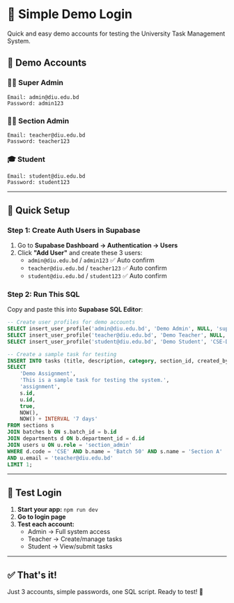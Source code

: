 # 🔐 Simple Demo Login

Quick and easy demo accounts for testing the University Task Management System.

## 🚀 Demo Accounts

### 👨‍💼 Super Admin
```
Email: admin@diu.edu.bd
Password: admin123
```

### 👨‍🏫 Section Admin  
```
Email: teacher@diu.edu.bd
Password: teacher123
```

### 🎓 Student
```
Email: student@diu.edu.bd
Password: student123
```

---

## 📝 Quick Setup

### Step 1: Create Auth Users in Supabase
1. Go to **Supabase Dashboard → Authentication → Users**
2. Click **"Add User"** and create these 3 users:
   - `admin@diu.edu.bd` / `admin123` ✅ Auto confirm
   - `teacher@diu.edu.bd` / `teacher123` ✅ Auto confirm  
   - `student@diu.edu.bd` / `student123` ✅ Auto confirm

### Step 2: Run This SQL
Copy and paste this into **Supabase SQL Editor**:

```sql
-- Create user profiles for demo accounts
SELECT insert_user_profile('admin@diu.edu.bd', 'Demo Admin', NULL, 'super_admin', NULL, NULL, NULL);
SELECT insert_user_profile('teacher@diu.edu.bd', 'Demo Teacher', NULL, 'section_admin', 'CSE', 'Batch 50', 'Section A');
SELECT insert_user_profile('student@diu.edu.bd', 'Demo Student', 'CSE-DEMO', 'user', 'CSE', 'Batch 50', 'Section A');

-- Create a sample task for testing
INSERT INTO tasks (title, description, category, section_id, created_by, is_published, published_at, due_date)
SELECT 
    'Demo Assignment', 
    'This is a sample task for testing the system.',
    'assignment',
    s.id,
    u.id,
    true,
    NOW(),
    NOW() + INTERVAL '7 days'
FROM sections s
JOIN batches b ON s.batch_id = b.id
JOIN departments d ON b.department_id = d.id
JOIN users u ON u.role = 'section_admin'
WHERE d.code = 'CSE' AND b.name = 'Batch 50' AND s.name = 'Section A'
AND u.email = 'teacher@diu.edu.bd'
LIMIT 1;
```

---

## 🧪 Test Login

1. **Start your app:** `npm run dev`
2. **Go to login page**
3. **Test each account:**
   - Admin → Full system access
   - Teacher → Create/manage tasks  
   - Student → View/submit tasks

---

## ✅ That's it!

Just 3 accounts, simple passwords, one SQL script. Ready to test! 🎉


